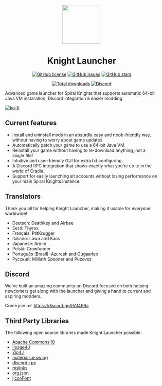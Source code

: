 <p align="center">
    <img src="https://github.com/lucas-allegri/KnightLauncher/blob/master/assets/img/icon-128.png?raw=true"
        height="128">
</p>
<h1 align="center">Knight Launcher</h1>
<p align="center">
    <a href="https://github.com/lucas-allegri/KnightLauncher/blob/master/LICENSE"><img alt="GitHub license"               src="https://img.shields.io/github/license/lucas-allegri/KnightLauncher?style=flat-square"></a>
    <a href="https://github.com/lucas-allegri/KnightLauncher/issues"><img alt="GitHub issues" src="https://img.shields.io/github/issues/lucas-allegri/KnightLauncher?style=flat-square"></a>
    <a href="https://github.com/lucas-allegri/KnightLauncher/stargazers"><img alt="GitHub stars" src="https://img.shields.io/github/stars/lucas-allegri/KnightLauncher?style=flat-square"></a>
</p>
<p align="center">
    <a href="https://GitHub.com/lucas-allegri/KnightLauncher/releases/"><img alt="Total downloads"               src="https://img.shields.io/github/downloads/lucas-allegri/KnightLauncher/total.svg"></a>
    <a href="https://discord.gg/RAf499a"><img alt="Discord" src="https://img.shields.io/discord/653349356459786240" target="_blank"></a>
</p>

Advanced game launcher for Spiral Knights that supports automatic 64-bit Java VM installation, Discord integration & easier modding.

[![ko-fi](https://www.ko-fi.com/img/githubbutton_sm.svg)](https://ko-fi.com/W4W11S2JU)
## Current features
* Install and uninstall mods in an absurdly easy and noob-friendly way, without having to worry about game updates.
* Automatically patch your game to use a 64-bit Java VM.
* Reinstall your game without having to re-download anything, not a single file!
* Intuitive and user-friendly GUI for extra.txt configuring.
* A Discord RPC integration that shows exactly what you're up to in the world of Cradle.
* Support for easily launching alt accounts without losing performance on your main Spiral Knights instance.

## Translators
Thank you all for helping Knight Launcher, making it usable for everyone worldwide!
* Deutsch: Deathkey and Airbee
* Eesti: Thyrux
* Français: PtitKrugger
* Italiano: Lawn and Kaos
* Japanese: Armin
* Polski: Crowfunder
* Português (Brasil): Azuresh and Gugaarleo
* Русский: Milliath Spooner and Puzovoz

## Discord
We've built an amazing community on Discord focused on both helping newcomers get along with the launcher and giving a hand to current and aspiring modders.

Come join us! https://discord.gg/RAf499a

## Third Party Libraries
The following open source libraries made Knight Launcher possible:

- [Apache Commons IO](https://github.com/apache/commons-io)
- [Image4J](https://github.com/imcdonagh/image4j)
- [Zip4J](https://github.com/srikanth-lingala/zip4j)
- [material-ui-swing](https://github.com/vincenzopalazzo/material-ui-swing)
- [discord-rpc](https://github.com/Vatuu/discord-rpc)
- [mslinks](https://github.com/DmitriiShamrikov/mslinks)
- [org.json](https://github.com/eskatos/org.json-java)
- [jIconFont](https://github.com/jIconFont)
